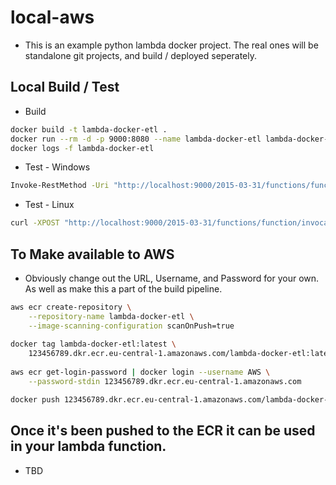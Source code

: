 # local-aws

* This is an example python lambda docker project. The real ones will be standalone git projects, and build / deployed seperately. 

## Local Build / Test

* Build

```bash
docker build -t lambda-docker-etl .
docker run --rm -d -p 9000:8080 --name lambda-docker-etl lambda-docker-etl
docker logs -f lambda-docker-etl
```

* Test - Windows

```bash
Invoke-RestMethod -Uri "http://localhost:9000/2015-03-31/functions/function/invocations" -Method POST -Body ({} | ConvertTo-Json)
```

* Test - Linux

```bash
curl -XPOST "http://localhost:9000/2015-03-31/functions/function/invocations" -d '{}'
```

## To Make available to AWS

* Obviously change out the URL, Username, and Password for your own. As well as make this a part of the build pipeline.

```bash
aws ecr create-repository \
    --repository-name lambda-docker-etl \
    --image-scanning-configuration scanOnPush=true
    
docker tag lambda-docker-etl:latest \
    123456789.dkr.ecr.eu-central-1.amazonaws.com/lambda-docker-etl:latest
    
aws ecr get-login-password | docker login --username AWS \
    --password-stdin 123456789.dkr.ecr.eu-central-1.amazonaws.com

docker push 123456789.dkr.ecr.eu-central-1.amazonaws.com/lambda-docker-etl:latest
```

## Once it's been pushed to the ECR it can be used in your lambda function.

* TBD